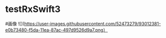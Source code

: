 # testRxSwift3

#画像
![](https://user-images.githubusercontent.com/52473279/93012381-e0b73480-f5da-11ea-87ac-497d9526d9a7.png）
